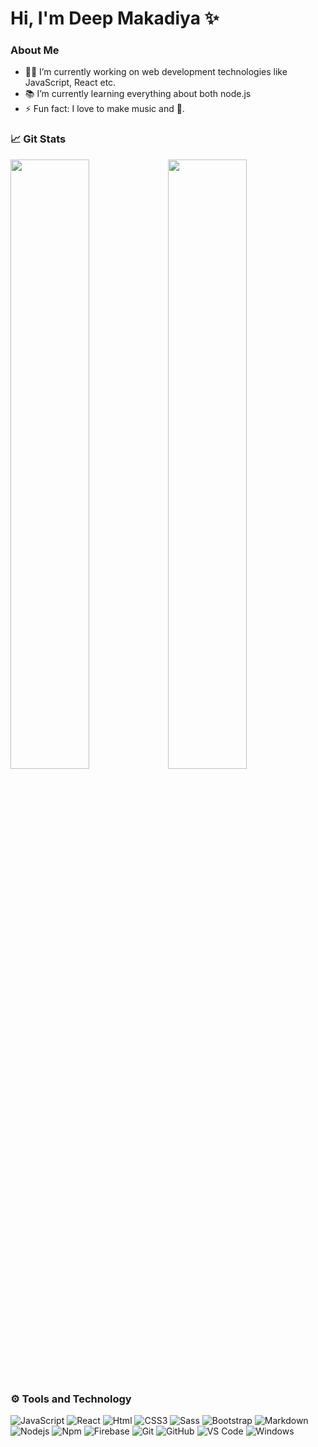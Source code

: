 # Hi, I'm Deep Makadiya ✨
###  About Me
- 👨‍💻 I’m currently working on web development technologies like JavaScript, React etc.
- 📚 I’m currently learning everything about both node.js
- ⚡ Fun fact: I love to make music and  🎱.

### 📈 Git Stats
<img width="50%" src="https://github-readme-stats.vercel.app/api?username=mac-deep&theme=blue-green&count_private=true&show_icons=true" alt="" /><img width="50%" src="https://github-readme-streak-stats.herokuapp.com?user=mac-deep&theme=blue-green&hide_border=true" alt="" />

### ⚙ Tools and Technology
![JavaScript](https://img.shields.io/badge/-JavaScript-%23F7DF1C?&logo=javascript&logoColor=000000&labelColor=%23F7DF1C&color=%23FFCE5A) ![React](https://img.shields.io/badge/-React-61DAFB?&logo=react&logoColor=fff) ![Html](https://img.shields.io/badge/-HTML5-E54C21?&logo=html5&logoColor=fff) ![CSS3](https://img.shields.io/badge/-CSS3-%231572B6?&logo=css3) ![Sass](https://img.shields.io/badge/-Sass-CF649A?&logo=sass&logoColor=fff) ![Bootstrap](https://img.shields.io/badge/-Bootstrap-563D7C?&logo=Bootstrap&logoColor=fff) ![Markdown](https://img.shields.io/badge/-Markdown-000000?&logo=markdown) ![Nodejs](https://img.shields.io/badge/-Nodejs-339933?&logo=Node.js&logoColor=ffffff) ![Npm](https://img.shields.io/badge/-npm-CB3837?&logo=npm) ![Firebase](https://img.shields.io/badge/-Firebase-FFCA28?&logo=firebase&logoColor=ffffff) ![Git](https://img.shields.io/badge/-Git-%23F05032?&logo=git&logoColor=%23ffffff) ![GitHub](https://img.shields.io/badge/-GitHub-181717?&logo=github) ![VS Code](http://img.shields.io/badge/-VS%20Code-007ACC?&logo=visual-studio-code&logoColor=ffffff) ![Windows](http://img.shields.io/badge/-MongoDB-589636?&logo=mongodb&logoColor=fff)

[website]: http://bilgehangecici.site/
[instagram]: https://www.instagram.com/bilgehangecici
[linkedin]: https://www.linkedin.com/in/bilgehan-geçici-8b368614a/
[Spotify]: https://open.spotify.com/user/11153360645
<!--
**mac-deep/mac-deep** is a ✨ _special_ ✨ repository because its `README.md` (this file) appears on your GitHub profile.

Here are some ideas to get you started:

- 🔭 I’m currently working on ...
- 🌱 I’m currently learning ...
- 👯 I’m looking to collaborate on ...
- 🤔 I’m looking for help with ...
- 💬 Ask me about ...
- 📫 How to reach me: ...
- 😄 Pronouns: ...
- ⚡ Fun fact: ...
-->
